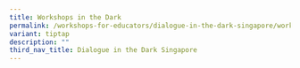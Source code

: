 ```yaml
---
title: Workshops in the Dark
permalink: /workshops-for-educators/dialogue-in-the-dark-singapore/workshops-in-the-dark/
variant: tiptap
description: ""
third_nav_title: Dialogue in the Dark Singapore
---
```

